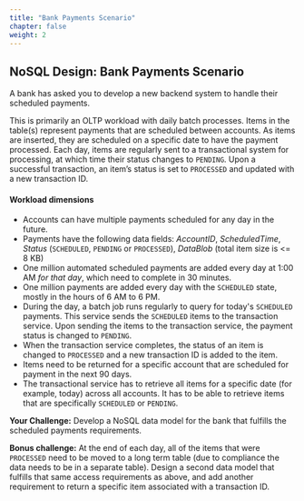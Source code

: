 ```yaml
---
title: "Bank Payments Scenario"
chapter: false
weight: 2
---
```


## NoSQL Design: Bank Payments Scenario

A bank has asked you to develop a new backend system to handle their scheduled payments.

This is primarily an OLTP workload with daily batch processes. Items in the table(s) represent payments that are scheduled between accounts.  As items are inserted, they are scheduled on a specific date to have the payment processed. Each day, items are regularly sent to a transactional system for processing, at which time their status changes to `PENDING`. Upon a successful transaction, an item’s status is set to `PROCESSED` and updated with a new transaction ID.

#### Workload dimensions

- Accounts can have multiple payments scheduled for any day in the future.
- Payments have the following data fields: *AccountID*, *ScheduledTime*, *Status* (`SCHEDULED`, `PENDING` or `PROCESSED`), *DataBlob* (total item size is <= 8 KB)
- One million automated scheduled payments are added every day at 1:00 AM *for that day*, which need to complete in 30 minutes.
- One million payments are added every day with the `SCHEDULED` state, mostly in the hours of 6 AM to 6 PM.
- During the day, a batch job runs regularly to query for today's `SCHEDULED` payments. This service sends the `SCHEDULED` items to the transaction service. Upon sending the items to the transaction service, the payment status is changed to `PENDING`.
- When the transaction service completes, the status of an item is changed to `PROCESSED` and a new transaction ID is added to the item.
- Items need to be returned for a specific account that are scheduled for payment in the next 90 days.
- The transactional service has to retrieve all items for a specific date (for example, today) across all accounts. It has to be able to retrieve items that are specifically `SCHEDULED` or `PENDING`.

**Your Challenge:** Develop a NoSQL data model for the bank that fulfills the scheduled payments requirements.

**Bonus challenge:** At the end of each day, all of the items that were `PROCESSED` need to be moved to a long term table (due to compliance the data needs to be in a separate table). Design a second data model that fulfills that same access requirements as above, and add another requirement to return a specific item associated with a transaction ID.
